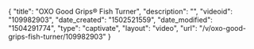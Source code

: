 {
    "title": "OXO Good Grips&reg; Fish Turner",
    "description": "",
    "videoid": "109982903",
    "date_created": "1502521559",
    "date_modified": "1504291774",
    "type": "captivate",
    "layout": "video",
    "url": "\/v\/oxo-good-grips-fish-turner\/109982903"
}